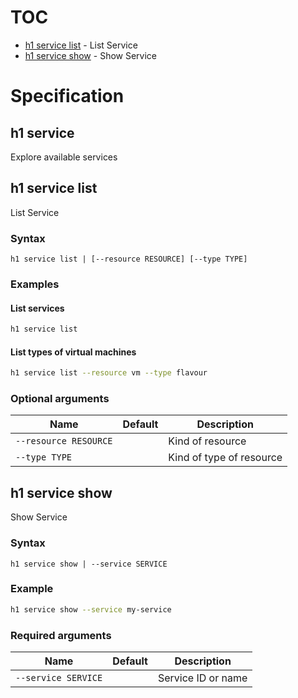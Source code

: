 # TOC

  * [h1 service list](#h1-service-list) - List Service
  * [h1 service show](#h1-service-show) - Show Service


# Specification

## h1 service

Explore available services

## h1 service list

List Service

### Syntax

```h1 service list | [--resource RESOURCE] [--type TYPE]```
### Examples

#### List services

```bash
h1 service list
```

#### List types of virtual machines

```bash
h1 service list --resource vm --type flavour 
```

### Optional arguments

| Name | Default | Description |
| ---- | ------- | ----------- |
| ```--resource RESOURCE``` |  | Kind of resource |
| ```--type TYPE``` |  | Kind of type of resource |

## h1 service show

Show Service

### Syntax

```h1 service show | --service SERVICE```
### Example

```bash
h1 service show --service my-service
```

### Required arguments

| Name | Default | Description |
| ---- | ------- | ----------- |
| ```--service SERVICE``` |  | Service ID or name |

